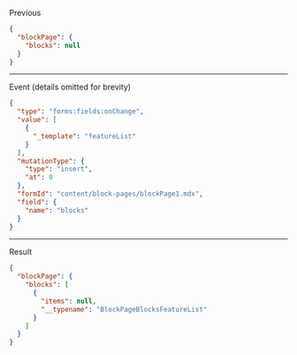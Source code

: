 Previous
```json
{
  "blockPage": {
    "blocks": null
  }
}
```
---

Event (details omitted for brevity)
```json
{
  "type": "forms:fields:onChange",
  "value": [
    {
      "_template": "featureList"
    }
  ],
  "mutationType": {
    "type": "insert",
    "at": 0
  },
  "formId": "content/block-pages/blockPage1.mdx",
  "field": {
    "name": "blocks"
  }
}
```
---

Result
```json
{
  "blockPage": {
    "blocks": [
      {
        "items": null,
        "__typename": "BlockPageBlocksFeatureList"
      }
    ]
  }
}
```